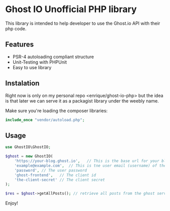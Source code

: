 Ghost IO Unofficial PHP library
===============================

This library is intended to help developer to use the Ghost.io API with their php code. 

Features
--------

* PSR-4 autoloading compliant structure
* Unit-Testing with PHPUnit
* Easy to use library


Instalation
-----

Right now is only on my personal repo <enrique/ghost-io-php> but the idea is that later we can serve it as a packagist library under the weebly name.

Make sure you're loading the composer libraries:

```php
include_once "vendor/autoload.php";
```


Usage
-----

```php
use GhostIO\GhostIO;

$ghost = new GhostIO(
	'https://your-blog.ghost.io',	// This is the base url for your blog
	'example@example.com',	// This is tne user email (username) of the user that will do the API requests
	'password',	// The user password
	'ghost-frontend',	// The client id
	'the-client-secret'	// The client secret
);

$res = $ghost->getAllPosts(); // retrieve all posts from the ghost server

```

Enjoy!